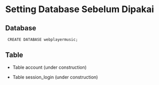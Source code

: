 # Setting Database Sebelum Dipakai #

## Database ##
` CREATE DATABASE webplayermusic;`

## Table ##
- Table account (under construction)

- Table session_login (under construction)